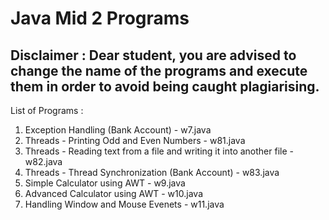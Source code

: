 # Java Mid 2 Programs
## Disclaimer : Dear student, you are advised to change the name of the programs and execute them in order to avoid being caught plagiarising.

List of Programs :

1) Exception Handling (Bank Account)         - w7.java
2) Threads - Printing Odd and Even Numbers   - w81.java
3) Threads - Reading text from a file and writing it into another file - w82.java
4) Threads - Thread Synchronization (Bank Account)   - w83.java
5) Simple Calculator using AWT - w9.java
6) Advanced Calculator using AWT - w10.java
7) Handling Window and Mouse Evenets - w11.java

